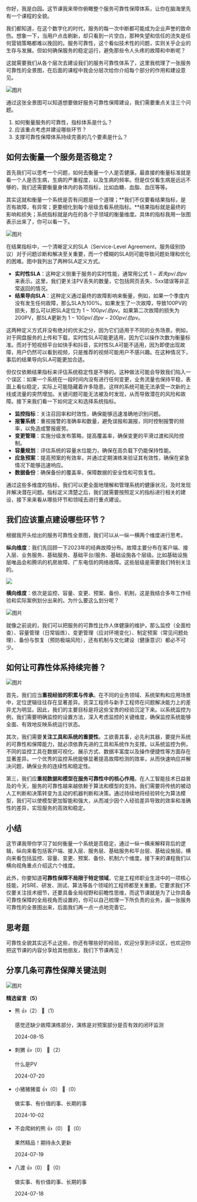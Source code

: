 你好，我是白园。这节课我来带你俯瞰整个服务可靠性保障体系，让你在脑海里先有一个课程的全貌。

我们都知道，在这个数字化的时代，服务的每一次中断都可能成为企业声誉的致命伤。想象一下，当用户点击刷新，却只看到一片空白，那种失望和信任的流失是任何营销策略都难以挽回的。服务可靠性，这个看似技术性的问题，实则关乎企业的生存与发展。但如何确保服务的稳定运行，避免那些令人头疼的故障和中断呢？

这就需要我们从各个层次去建设我们的服务可靠性体系了，这里我梳理了一张服务可靠性的全景图，在后面的课程中我会分层次给你介绍每个部分的作用和建设意见。

![图片](https://static001.geekbang.org/resource/image/f9/cd/f9a4c960439aca32b9e8ba38e73768cd.png?wh=5120x2880)

通过这张全景图可以知道想要做好服务可靠性保障建设，我们需要重点关注三个问题。

1. 如何衡量服务的可靠性，指标体系是什么？
2. 应该重点考虑并建设哪些环节？
3. 支撑可靠性保障体系持续完善的几个要素是什么？

## 如何去衡量一个服务是否稳定？

首先我们可以思考一个问题，如何去衡量一个人是否健康。最直接的衡量标准就是看一个人是否生病，生病的严重程度，以及生病的频率。但是仅仅看生病是远远不够的，我们还需要衡量身体内的各项指标，比如血糖、血脂、血压等等。

其实这就和衡量一个系统是否有问题是一个道理；**我们不仅要看结果指标，是否有故障，有异常；更要细化到每个层级去看系统指标。**结果指标就是最终的影响和损失；系统指标就是内在的各个子领域的衡量维度。具体的指标我用一张图表示出来了，你可以看一下。

![图片](https://static001.geekbang.org/resource/image/7e/0e/7e160d11794ac085d1234a54bd52480e.png?wh=2398x1382)

在结果指标中，一个清晰定义的SLA（Service-Level Agreement，服务级别协议）对于问题诊断和解决至关重要，而一个模糊的SLA则可能导致问题处理和优化的困难。图中我列出了两种SLA定义方式。

- **实时性SLA**：这种定义侧重于服务的实时性能，通常用公式 $1-丢失pv/总pv$ 来表示。这里，我们更关注PV丢失的数量，它包括网页丢失、5xx错误等非正常返回的情况。
- **结果导向SLA**：这种定义通过最终的故障影响来衡量，例如，如果一个季度内没有发生任何故障，那么SLA为100%。如果发生了一次故障，导致100PV的损失，那么可以把SLA定位为 $1-100pv/总pv$。如果第二次故障的损失为200PV，那SLA更新为 $1-100pv/总pv-200pv/总pv$。

这两种定义方式并没有绝对的优劣之分，因为它们适用于不同的业务场景。例如，对于网盘服务的上传和下载，实时性SLA可能更适用，因为它以操作次数为衡量标准。而对于短视频平台如快手和抖音，实时性SLA可能不适用，因为即使出现故障，用户仍然可以看到视频，只是推荐的视频可能用户不感兴趣。在这种情况下，事后的结果导向SLA可能更加合适。

但仅仅依赖结果指标来评估系统稳定性是不够的。这种做法可能会导致我们陷入一个误区：如果一个系统在一段时间内没有进行任何变更，业务流量也保持平稳，表面上看似稳定，实际上可能隐藏着许多隐患。这样的系统可能无法承受一次新的上线或流量的突然增加。关键问题可能无法被及时发现，从而导致潜在的风险和故障。接下来我们看一下如何定义和选择系统指标。

- **监控指标**：关注召回率和时效性，确保能够迅速准确地识别问题。
- **报警系统**：重视报警的准确率和数量，避免误报和漏报，同时控制报警的频率，以免造成警报疲劳。
- **变更管理**：实施分级发布策略，提高覆盖率，确保变更的平滑过渡和风险控制。
- **容量规划**：评估系统的容量水位能力，确保在高负载下仍能保持性能。
- **应急预案**：提高预案的有效率，并通过定期演练来验证其有效性，确保在紧急情况下能够迅速响应。
- **数据备份**：确保备份的覆盖率，保障数据的安全性和可恢复性。

通过这些多维度的指标，我们可以更全面地理解和管理系统的健康状况，及时发现并解决潜在问题。指标定义清楚之后，我们就需要按照定义的指标进行相关的建设，接下来来看从哪些环节和领域去进行重点建设。

## 我们应该重点建设哪些环节？

根据我开头给出的服务可靠性全景图，我们可以从一纵一横两个维度进行思考。

**纵向维度**：我们先回顾一下2023年的经典故障分布。故障主要分布在客户端、接入层、业务服务、基础服务、基础平台/服务、基础设施各个层级。比如基础设施层唯品会和腾讯的机房故障、广东电信的网络故障。这些层级是需要我们特别关注的。

![](https://static001.geekbang.org/resource/image/6c/6a/6c5449291e85bd9c6e29f4e9802d8c6a.jpg?wh=2480x1538)

**横向维度**：依次是监控、容量、变更、预案、备份、机制，这是我结合多年工作经验和实际案例划分出来的。为什么要这么划分呢？

![图片](https://static001.geekbang.org/resource/image/2d/2b/2d94c70f0b5125d5622c77309ae6522b.png?wh=2398x1144)

就像之前说的，我们可以把服务的可靠性比作人体健康的维护，那么监控（全面检查）、容量管理（日常锻炼）、变更管理（应对环境变化）、制定预案（常见问题处理）、备份与恢复（预防极端风险），还有机制与文化建设（健康意识）都必不可少。

## 如何让可靠性体系持续完善？

![图片](https://static001.geekbang.org/resource/image/76/ca/765d206cb109b8c24b985240fb134aca.png?wh=2172x1178)

首先，我们应当**重视经验的积累与传承**。在不同的业务领域、系统架构和应用场景中，定位逻辑往往存在显著差异。资深工程师与新手工程师在问题解决能力上的差异尤为明显。因此，我们的主要目标是将这些宝贵的经验沉淀下来。以系统监控为例，我们需要明确监控的设置方法，深入考虑监控的关键维度，确保监控系统能够全面、有效地反映系统运行状态。

其次，我们需要**关注工具和系统的重要性**。工欲善其事，必先利其器，要提升系统的可靠性和保障能力，就必须依靠先进的工具和系统作为支撑。以系统监控为例，不同的监控工具在数据可视化、展示方式、数据丰富度以及操作便捷性等方面存在显著差异。一个优秀的监控系统能够显著提高故障检测的效率，从而快速响应并解决问题，确保业务的连续性和稳定性。

第三，我们应**重视数据和模型在服务可靠性中的核心作用**。在人工智能技术日益普及的今天，服务的可靠性越来越依赖于算法和模型的支持。我们需要将传统的被动人工判断和决策转变为主动的机器判断和决策。通过持续地将经验转化为算法模型，我们可以使模型更加智能和强大，从而减少因个人经验差异导致的效率和准确性的差异，实现服务的高效和稳定。

## 小结

这节课我带你学习了如何衡量一个系统是否稳定，通过一纵一横来解释背后的逻辑，纵向来看包括客户端、接入层、服务层、基础服务和平台层、基础设施层。横向来看包括监控、容量、变更、预案、备份、机制六个维度。接下来的课程我们以横向视角重点介绍这六个维度。

此外，你要知道**可靠性保障不局限于特定领域**，它是工程师职业生涯中的一项核心技能，对SRE、研发、测试、算法等各个领域的工程师都至关重要。它要求我们不仅要关注技术细节，还要具备全局视野和前瞻性思维，而这节课就是为了让你具备可靠性保障的全局视角而设置的，你可以自己梳理一下所负责的业务，画一张服务可靠性的全景图出来，后面我们再一点一点地完善它。

## 思考题

可靠性全貌其实远不止这些，你还有哪些好的经验，欢迎分享到评论区，也欢迎你把这节课的内容分享给其他朋友，我们下节课再见！

## 分享几条可靠性保障关键法则

![图片](https://static001.geekbang.org/resource/image/c2/f8/c260e3230d2f273f5111233f3086aff8.png?wh=2172x1338)
<div><strong>精选留言（5）</strong></div><ul>
<li><span>熊</span> 👍（2） 💬（1）<p>感觉还缺少故障演练部分，演练是对预案部分是否有效的闭环监测</p>2024-08-15</li><br/><li><span>刺猬</span> 👍（0） 💬（2）<p>什么是PV</p>2024-07-20</li><br/><li><span>小猪猪猪蛋</span> 👍（0） 💬（0）<p>做实事、有价值的事、长期的事
</p>2024-10-02</li><br/><li><span>不会爬树的熊</span> 👍（0） 💬（0）<p>果然精品！期待永久更新</p>2024-07-19</li><br/><li><span>八渡</span> 👍（0） 💬（0）<p>做实事、有价值的事、长期的事</p>2024-07-18</li><br/>
</ul>